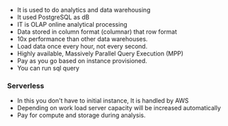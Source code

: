 - It is used to do analytics and data warehousing
- It used PostgreSQL as dB
- IT is OLAP online analytical processing
- Data stored in column format (columnar) that row format
- 10x performance than other data warehouses.
- Load data once every hour, not every second.
- Highly available, Massively Parallel Query Execution (MPP)
- Pay as you go based on instance provisioned.
- You can run sql query 

### Serverless
- In this you don't have to initial instance, It is handled by AWS
- Depending on work load server capacity will be increased automatically
- Pay for compute and storage during analysis.
